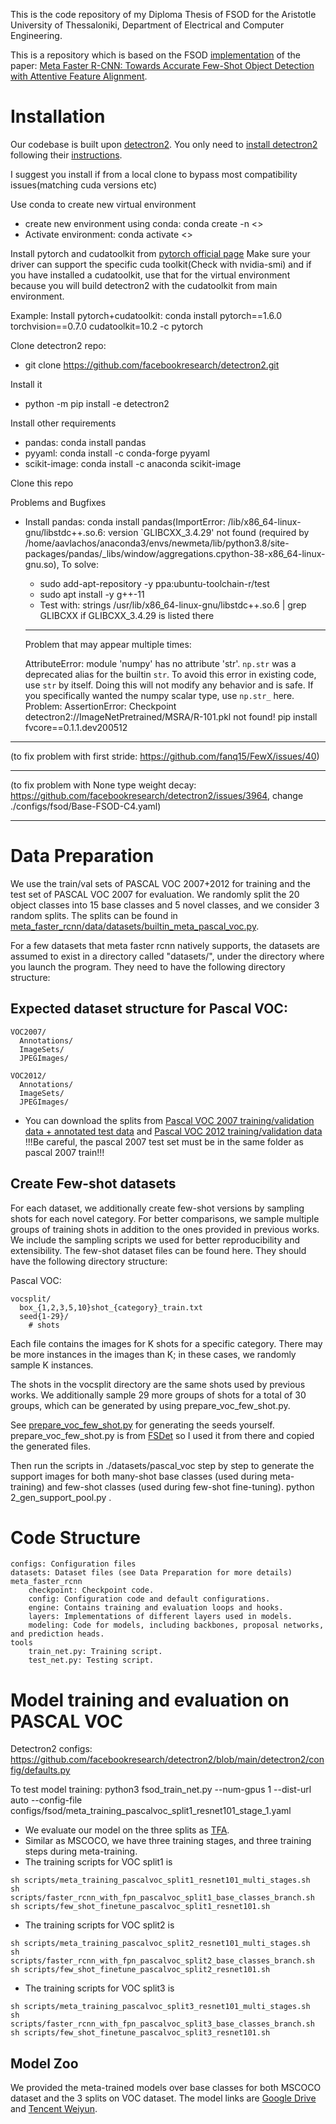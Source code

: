 This is the code repository of my Diploma Thesis of FSOD for the Aristotle University of Thessaloniki, Department of Electrical and Computer Engineering.

This is a repository which is based on the FSOD [implementation](https://github.com/GuangxingHan/Meta-Faster-R-CNN) of the paper: [Meta Faster R-CNN: Towards Accurate Few-Shot Object Detection with Attentive Feature Alignment](https://arxiv.org/abs/2104.07719). 


# Installation

Our codebase is built upon [detectron2](https://github.com/facebookresearch/detectron2). You only need to [install detectron2](https://github.com/facebookresearch/detectron2/blob/main/INSTALL.md) following their [instructions](https://detectron2.readthedocs.io/en/latest/tutorials/install.html).

I suggest you install if from a local clone to bypass most compatibility issues(matching cuda versions etc)


Use conda to create new virtual environment

- create new environment using conda: conda create -n <<NAME>>
- Activate environment: conda activate <<NAME>>
  
Install pytorch and cudatoolkit from [pytorch official page](https://pytorch.org/get-started/previous-versions/)
Make sure your driver can support the specific cuda toolkit(Check with nvidia-smi) and if you have installed a cudatoolkit, use that for the virtual environment because you will build detectron2 with the cudatoolkit from main environment.

Example: Install pytorch+cudatoolkit: conda install pytorch==1.6.0 torchvision==0.7.0 cudatoolkit=10.2 -c pytorch

Clone detectron2 repo:
- git clone https://github.com/facebookresearch/detectron2.git

Install it
- python -m pip install -e detectron2

Install other requirements

- pandas: conda install pandas
- pyyaml: conda install -c conda-forge pyyaml
- scikit-image: conda install -c anaconda scikit-image 

Clone this repo

Problems and Bugfixes

- Install pandas: conda install pandas(ImportError: /lib/x86_64-linux-gnu/libstdc++.so.6: version `GLIBCXX_3.4.29' not found (required by /home/aavlachos/anaconda3/envs/newmeta/lib/python3.8/site-packages/pandas/_libs/window/aggregations.cpython-38-x86_64-linux-gnu.so), To solve:
  - sudo add-apt-repository -y ppa:ubuntu-toolchain-r/test
  - sudo apt install -y g++-11
  - Test with: strings /usr/lib/x86_64-linux-gnu/libstdc++.so.6 | grep GLIBCXX if GLIBCXX_3.4.29 is listed there

  --------------------------------------------------------------------------------------------------------------------------------------------------------
  Problem that may appear multiple times:

  AttributeError: module 'numpy' has no attribute 'str'.
  `np.str` was a deprecated alias for the builtin `str`. To avoid this error in existing code, use `str` by itself. Doing this will not modify any behavior and is safe. If you specifically wanted the numpy scalar type, use `np.str_` here.
Problem: AssertionError: Checkpoint detectron2://ImageNetPretrained/MSRA/R-101.pkl not found!
pip install fvcore==0.1.1.dev200512
--------------------------------------------------------------------------------------------------------------------------------------------------------
(to fix problem with first stride: https://github.com/fanq15/FewX/issues/40)

  --------------------------------------------------------------------------------------------------------------------------------------------------------
(to fix problem with None type weight decay: https://github.com/facebookresearch/detectron2/issues/3964, change ./configs/fsod/Base-FSOD-C4.yaml)

  --------------------------------------------------------------------------------------------------------------------------------------------------------

# Data Preparation

We use the train/val sets of PASCAL VOC 2007+2012 for training and the test set of PASCAL VOC 2007 for evaluation. We randomly split the 20 object classes into 15 base classes and 5 novel classes, and we consider 3 random splits. The splits can be found in [meta_faster_rcnn/data/datasets/builtin_meta_pascal_voc.py](meta_faster_rcnn/data/datasets/builtin_meta_pascal_voc.py).

  For a few datasets that meta faster rcnn natively supports, the datasets are assumed to exist in a directory called "datasets/", under the directory where you launch the program. They need to have the following directory structure:

## Expected dataset structure for Pascal VOC:
```
VOC2007/
  Annotations/
  ImageSets/
  JPEGImages/
```
```
VOC2012/
  Annotations/
  ImageSets/
  JPEGImages/
```
- You can download the splits from [Pascal VOC 2007 training/validation data + annotated test data](http://host.robots.ox.ac.uk/pascal/VOC/voc2007/index.html) and [Pascal VOC 2012 training/validation data](http://host.robots.ox.ac.uk/pascal/VOC/voc2012/index.html)
  !!!Be careful, the pascal 2007 test set must be in the same folder as pascal 2007 train!!!
  
## Create Few-shot datasets

For each dataset, we additionally create few-shot versions by sampling shots for each novel category. For better comparisons, we sample multiple groups of training shots in addition to the ones provided in previous works. We include the sampling scripts we used for better reproducibility and extensibility. The few-shot dataset files can be found here. They should have the following directory structure:

Pascal VOC:
```
vocsplit/
  box_{1,2,3,5,10}shot_{category}_train.txt
  seed{1-29}/
    # shots
```

Each file contains the images for K shots for a specific category. There may be more instances in the images than K; in these cases, we randomly sample K instances.

The shots in the vocsplit directory are the same shots used by previous works. We additionally sample 29 more groups of shots for a total of 30 groups, which can be generated by using prepare_voc_few_shot.py.

See [prepare_voc_few_shot.py](datasets/pascal_voc/prepare_voc_few_shot.py) for generating the seeds yourself.
prepare_voc_few_shot.py is from [FSDet](https://github.com/ucbdrive/few-shot-object-detection) so I used it from there and copied the generated files.

Then run the scripts in ./datasets/pascal_voc step by step to generate the support images for both many-shot base classes (used during meta-training) and few-shot classes (used during few-shot fine-tuning).
python 2_gen_support_pool.py .

  
# Code Structure

    configs: Configuration files
    datasets: Dataset files (see Data Preparation for more details)
    meta_faster_rcnn
        checkpoint: Checkpoint code.
        config: Configuration code and default configurations.
        engine: Contains training and evaluation loops and hooks.
        layers: Implementations of different layers used in models.
        modeling: Code for models, including backbones, proposal networks, and prediction heads.
    tools
        train_net.py: Training script.
        test_net.py: Testing script.


  
# Model training and evaluation on PASCAL VOC

  Detectron2 configs: https://github.com/facebookresearch/detectron2/blob/main/detectron2/config/defaults.py

  
  To test model training:
  python3 fsod_train_net.py --num-gpus 1 --dist-url auto --config-file configs/fsod/meta_training_pascalvoc_split1_resnet101_stage_1.yaml

- We evaluate our model on the three splits as [TFA](https://github.com/ucbdrive/few-shot-object-detection).
- Similar as MSCOCO, we have three training stages, and three training steps during meta-training. 
- The training scripts for VOC split1 is 
```
sh scripts/meta_training_pascalvoc_split1_resnet101_multi_stages.sh
sh scripts/faster_rcnn_with_fpn_pascalvoc_split1_base_classes_branch.sh
sh scripts/few_shot_finetune_pascalvoc_split1_resnet101.sh
```
- The training scripts for VOC split2 is 
```
sh scripts/meta_training_pascalvoc_split2_resnet101_multi_stages.sh
sh scripts/faster_rcnn_with_fpn_pascalvoc_split2_base_classes_branch.sh
sh scripts/few_shot_finetune_pascalvoc_split2_resnet101.sh
```
- The training scripts for VOC split3 is 
```
sh scripts/meta_training_pascalvoc_split3_resnet101_multi_stages.sh
sh scripts/faster_rcnn_with_fpn_pascalvoc_split3_base_classes_branch.sh
sh scripts/few_shot_finetune_pascalvoc_split3_resnet101.sh
```

## Model Zoo 

We provided the meta-trained models over base classes for both MSCOCO dataset and the 3 splits on VOC dataset. The model links are [Google Drive](https://drive.google.com/drive/u/0/folders/11ODEuV1iaKRZp_XQgEfnuwmIK00FIv1S) and [Tencent Weiyun](https://share.weiyun.com/PeBdgBLY).

